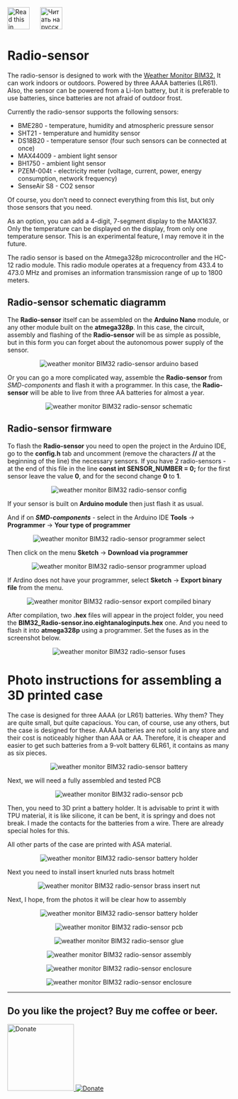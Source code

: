 <a href="README.md"><img src="./img/en.png" alt="Read this in english" width="50px" style="margin-right:20px"></a>
<a href="README_RU.md"><img src="./img/ru.png" alt="Читать на русском" width="50px"></a>

# Radio-sensor

The radio-sensor is designed to work with the <a href="https://github.com/himikat123/Weather-monitor-BIM32">Weather Monitor BIM32.</a> It can work indoors or outdoors. Powered by three AAAA batteries (LR61). Also, the sensor can be powered from a Li-Ion battery, but it is preferable to use batteries, since batteries are not afraid of outdoor frost. 

Currently the radio-sensor supports the following sensors:
  * BME280 - temperature, humidity and atmospheric pressure sensor
  * SHT21 - temperature and humidity sensor
  * DS18B20 - temperature sensor (four such sensors can be connected at once)
  * MAX44009 - ambient light sensor
  * BH1750 - ambient light sensor
  * PZEM-004t - electricity meter (voltage, current, power, energy consumption, network frequency)
  * SenseAir S8 - CO2 sensor

Of course, you don’t need to connect everything from this list, but only those sensors that you need.

As an option, you can add a 4-digit, 7-segment display to the MAX1637. Only the temperature can be displayed on the display, from only one temperature sensor. This is an experimental feature, I may remove it in the future.

The radio sensor is based on the Atmega328p microcontroller and the HC-12 radio module. This radio module operates at a frequency from 433.4 to 473.0 MHz and promises an information transmission range of up to 1800 meters.

## Radio-sensor schematic diagramm
The **Radio-sensor** itself can be assembled on the **Arduino Nano** module, or any other module built on the **atmega328p**. In this case, the circuit, assembly and flashing of the **Radio-sensor** will be as simple as possible, but in this form you can forget about the autonomous power supply of the sensor.

<p align="center"><img src="./img/arduino.jpg" alt="weather monitor BIM32 radio-sensor arduino based"></p>

Or you can go a more complicated way, assemble the **Radio-sensor** from *SMD-components* and flash it with a programmer. In this case, the **Radio-sensor** will be able to live from three AA batteries for almost a year.

<p align="center"><img src="./Schematics/Radio_sensor_schematic.png" alt="weather monitor BIM32 radio-sensor schematic"></p>

## Radio-sensor firmware
To flash the **Radio-sensor** you need to open the project in the Arduino IDE, go to the **config.h** tab and uncomment (remove the characters **//** at the beginning of the line) the necessary sensors. If you have 2 radio-sensors - at the end of this file in the line **const int SENSOR_NUMBER = 0;** for the first sensor leave the value **0**, and for the second change **0** to **1**.

<p align="center"><img src="./img/radio_sensor_config_RU.jpg" alt="weather monitor BIM32 radio-sensor config"></p>

If your sensor is built on **Arduino module** then just flash it as usual.

And if on ***SMD-components*** - select in the Arduino IDE **Tools** -> **Programmer** -> **Your type of programmer**

<p align="center"><img src="./img/radio_sensor_programmer_EN.jpg" alt="weather monitor BIM32 radio-sensor programmer select"></p>

Then click on the menu **Sketch** -> **Download via programmer**

<p align="center"><img src="./img/radio_sensor_programmer_upload_EN.jpg" alt="weather monitor BIM32 radio-sensor programmer upload"></p>

If Ardino does not have your programmer, select **Sketch** -> **Export binary file** from the menu.

<p align="center"><img src="./img/radio_sensor_export_EN.jpg" alt="weather monitor BIM32 radio-sensor export compiled binary"></p>

After compilation, two **.hex** files will appear in the project folder, you need the **BIM32_Radio-sensor.ino.eightanaloginputs.hex** one. And you need to flash it into **atmega328p** using a programmer. Set the fuses as in the screenshot below.

<p align="center"><img src="./img/radio_sensor_fuses_RU.jpg" alt="weather monitor BIM32 radio-sensor fuses"></p>


# Photo instructions for assembling a 3D printed case

The case is designed for three AAAA (or LR61) batteries. Why them? They are quite small, but quite capacious. You can, of course, use any others, but the case is designed for these. AAAA batteries are not sold in any store and their cost is noticeably higher than AAA or AA. Therefore, it is cheaper and easier to get such batteries from a 9-volt battery 6LR61, it contains as many as six pieces.

<p align="center"><img src="./img/battery.png" alt="weather monitor BIM32 radio-sensor battery"></p>

Next, we will need a fully assembled and tested PCB

<p align="center"><img src="./img/pcb.png" alt="weather monitor BIM32 radio-sensor pcb"></p>

Then, you need to 3D print a battery holder. It is advisable to print it with TPU material, it is like silicone, it can be bent, it is springy and does not break. I made the contacts for the batteries from a wire. There are already special holes for this.

All other parts of the case are printed with ASA material.

<p align="center"><img src="./img/battery_holder.png" alt="weather monitor BIM32 radio-sensor battery holder"></p>

Next you need to install insert knurled nuts brass hotmelt

<p align="center"><img src="./img/radio_sensor1.png" alt="weather monitor BIM32 radio-sensor brass insert nut"></p>

Next, I hope, from the photos it will be clear how to assembly

<p align="center"><img src="./img/radio_sensor2.png" alt="weather monitor BIM32 radio-sensor battery holder"></p>

<p align="center"><img src="./img/radio_sensor3.png" alt="weather monitor BIM32 radio-sensor pcb"></p>

<p align="center"><img src="./img/radio_sensor4.png" alt="weather monitor BIM32 radio-sensor glue"></p>

<p align="center"><img src="./img/radio_sensor5.png" alt="weather monitor BIM32 radio-sensor assembly"></p>

<p align="center"><img src="./img/radio_sensor6.png" alt="weather monitor BIM32 radio-sensor enclosure"></p>

<p align="center"><img src="./img/radio_sensor7.png" alt="weather monitor BIM32 radio-sensor enclosure"></p>

<hr>


## Do you like the project? Buy me coffee or beer.

<a href="https://www.buymeacoffee.com/himikat123Q">
    <img src="https://cdn.buymeacoffee.com/buttons/v2/default-yellow.png" alt="Donate" width="150">
</a>

<a href="https://www.paypal.com/donate/?hosted_button_id=R4QDCRKTC9QA6">
    <img src="https://img.shields.io/badge/Donate-PayPal-green.svg" alt="Donate">
</a>